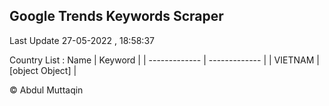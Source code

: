 

## Google Trends Keywords Scraper 
 
Last Update 27-05-2022 , 18:58:37

Country List :
 Name  | Keyword |
| ------------- | ------------- |
| VIETNAM | [object Object] |



© Abdul Muttaqin 
